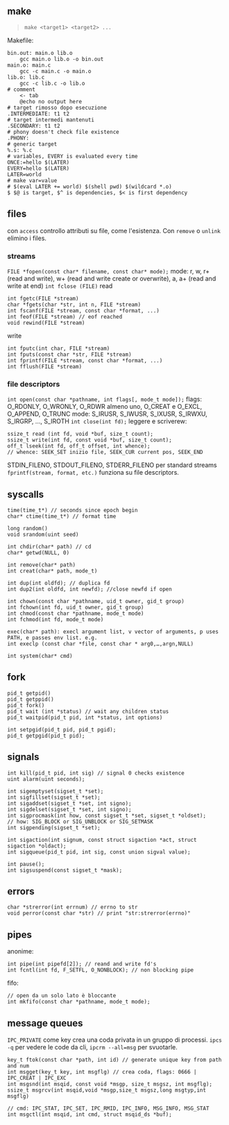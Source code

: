 ## make
> `make <target1> <target2> ...`

Makefile:
```
bin.out: main.o lib.o
	gcc main.o lib.o -o bin.out
main.o: main.c
	gcc -c main.c -o main.o
lib.o: lib.c
	gcc -c lib.c -o lib.o
# comment
	<- tab
	@echo no output here
# target rimosso dopo esecuzione
.INTERMEDIATE: t1 t2
# target intermedi mantenuti
.SECONDARY: t1 t2
# phony doesn't check file existence
.PHONY:
# generic target
%.s: %.c
# variables, EVERY is evaluated every time
ONCE:=hello $(LATER) 
EVERY=hello $(LATER) 
LATER=world
# make var=value
# $(eval LATER += world) $(shell pwd) $(wildcard *.o)
$ $@ is target, $^ is dependencies, $< is first dependency
```
## files
con `access` controllo attributi su file, come l'esistenza. Con `remove` o `unlink` elimino i files.
### streams
`FILE *fopen(const char* filename, const char* mode);`
mode: r, w, r+ (read and write), w+ (read and write create or overwrite), a, a+ (read and write at end)
`int fclose (FILE)`
read
```
int fgetc(FILE *stream)
char *fgets(char *str, int n, FILE *stream)
int fscanf(FILE *stream, const char *format, ...)
int feof(FILE *stream) // eof reached
void rewind(FILE *stream)
```
write
```
int fputc(int char, FILE *stream)
int fputs(const char *str, FILE *stream)
int fprintf(FILE *stream, const char *format, ...)
int fflush(FILE *stream)
```
### file descriptors
`int open(const char *pathname, int flags[, mode_t mode]);`
flags: O_RDONLY, O_WRONLY, O_RDWR almeno uno, O_CREAT e O_EXCL, O_APPEND, O_TRUNC
mode: S_IRUSR, S_IWUSR, S_IXUSR, S_IRWXU, S_IRGRP, …, S_IROTH
`int close(int fd);`
leggere e scriverew:
```
ssize_t read (int fd, void *buf, size_t count);
ssize_t write(int fd, const void *buf, size_t count);
off_t lseek(int fd, off_t offset, int whence);
// whence: SEEK_SET inizio file, SEEK_CUR current pos, SEEK_END
```
STDIN_FILENO, STDOUT_FILENO, STDERR_FILENO per standard streams
`fprintf(stream, format, etc.)` funziona su file descriptors. 
## syscalls
```
time(time_t*) // seconds since epoch begin
char* ctime(time_t*) // format time

long random()
void srandom(uint seed)

int chdir(char* path) // cd
char* getwd(NULL, 0)

int remove(char* path)
int creat(char* path, mode_t)

int dup(int oldfd); // duplica fd
int dup2(int oldfd, int newfd); //close newfd if open

int chown(const char *pathname, uid_t owner, gid_t group) 
int fchown(int fd, uid_t owner, gid_t group) 
int chmod(const char *pathname, mode_t mode) 
int fchmod(int fd, mode_t mode)

exec(char* path): execl argument list, v vector of arguments, p uses PATH, e passes env list. e.g.
int execlp (const char *file, const char * arg0,…,argn,NULL)

int system(char* cmd)
```

## fork
```
pid_t getpid()
pid_t getppid()
pid_t fork()
pid_t wait (int *status) // wait any children status
pid_t waitpid(pid_t pid, int *status, int options)

int setpgid(pid_t pid, pid_t pgid);
pid_t getpgid(pid_t pid);
```
## signals
```
int kill(pid_t pid, int sig) // signal 0 checks existence
uint alarm(uint seconds);

int sigemptyset(sigset_t *set);
int sigfillset(sigset_t *set);
int sigaddset(sigset_t *set, int signo);
int sigdelset(sigset_t *set, int signo);
int sigprocmask(int how, const sigset_t *set, sigset_t *oldset);
// how: SIG_BLOCK or SIG_UNBLOCK or SIG_SETMASK
int sigpending(sigset_t *set);

int sigaction(int signum, const struct sigaction *act, struct sigaction *oldact);
int sigqueue(pid_t pid, int sig, const union sigval value);

int pause(); 
int sigsuspend(const sigset_t *mask);
```
## errors
```
char *strerror(int errnum) // errno to str
void perror(const char *str) // print "str:strerror(errno)"
```
## pipes
anonime:
```
int pipe(int pipefd[2]); // reand and write fd's
int fcntl(int fd, F_SETFL, O_NONBLOCK); // non blocking pipe
```
fifo:
```
// open da un solo lato è bloccante
int mkfifo(const char *pathname, mode_t mode);
```
## message queues
`IPC_PRIVATE` come key crea una coda privata in un gruppo di processi. `ipcs -q` per vedere le code da cli, `ipcrm --all=msg` per svuotarle.
```
key_t ftok(const char *path, int id) // generate unique key from path and num
int msgget(key_t key, int msgflg) // crea coda, flags: 0666 | IPC_CREAT | IPC_EXC
int msgsnd(int msqid, const void *msgp, size_t msgsz, int msgflg);
ssize_t msgrcv(int msqid,void *msgp,size_t msgsz,long msgtyp,int msgflg)

// cmd: IPC_STAT, IPC_SET, IPC_RMID, IPC_INFO, MSG_INFO, MSG_STAT
int msgctl(int msqid, int cmd, struct msqid_ds *buf);
```
